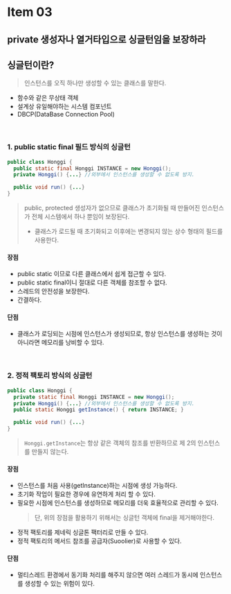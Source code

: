 # Item 03
## private 생성자나 열거타입으로 싱글턴임을 보장하라

## 싱글턴이란?
>인스턴스를 오직 하나만 생성할 수 있는 클래스를 말한다.

- 함수와 같은 무상태 객체
- 설계상 유일해야하는 시스템 컴포넌트
- DBCP(DataBase Connection Pool)
<br>

### 1. public static final 필드 방식의 싱글턴
```java
public class Honggi {
  public static final Honggi INSTANCE = new Honggi();
  private Honggi() {...} //외부에서 인스턴스를 생성할 수 없도록 방지.

  public void run() {...}
}
```
> public, protected 생성자가 없으므로 클래스가 초기화될 때 만들어진 인스턴스가 전체 시스템에서 하나 뿐임이 보장된다.
>- 클래스가 로드될 때 초기화되고 이후에는 변경되지 않는 상수 형태의 필드를 사용한다.

#### 장점
- public static 이므로 다른 클래스에서 쉽게 접근할 수 있다.
- public static final이니 절대로 다른 객체를 참조할 수 없다.
- 스레드의 안전성을 보장한다.
- 간결하다.
  
#### 단점
- 클래스가 로딩되는 시점에 인스턴스가 생성되므로, 항상 인스턴스를 생성하는 것이 아니라면 메모리를 낭비할 수 있다.
<br>

### 2. 정적 팩토리 방식의 싱글턴
```java
public class Honggi {
  private static final Honggi INSTANCE = new Honggi();
  private Honggi() {...} //외부에서 인스턴스를 생성할 수 없도록 방지.
  public static Honggi getInstance() { return INSTANCE; }

  public void run() {...}
}
```
> `Honggi.getInstance`는 항상 같은 객체의 참조를 반환하므로 제 2의 인스턴스를 만들지 않는다. 

#### 장점
- 인스턴스를 처음 사용(getInstance)하는 시점에 생성 가능하다.
- 초기화 작업이 필요한 경우에 유연하게 처리 할 수 있다.
- 필요한 시점에 인스턴스를 생성하므로 메모리를 더욱 효율적으로 관리할 수 있다.
  > 단, 위의 장점을 활용하기 위해서는 싱글턴 객체에 final을 제거해야한다.
- 정적 팩토리를 제네릭 싱글톤 팩터리로 만들 수 있다.
- 정적 팩토리의 메서드 참조를 공급자(Suoolier)로 사용할 수 있다.


#### 단점
- 멀티스레드 환경에서 동기화 처리를 해주지 않으면 여러 스레드가 동시에 인스턴스를 생성할 수 있는 위험이 있다.
